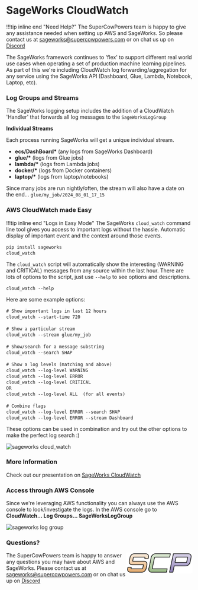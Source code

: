 # SageWorks CloudWatch

!!!tip inline end "Need Help?"
    The SuperCowPowers team is happy to give any assistance needed when setting up AWS and SageWorks. So please contact us at [sageworks@supercowpowers.com](mailto:sageworks@supercowpowers.com) or on chat us up on [Discord](https://discord.gg/WHAJuz8sw8) 

The SageWorks framework continues to 'flex' to support different real world use cases when operating a set of production machine learning pipelines. As part of this we're including CloudWatch log forwarding/aggregation for any service using the SageWorks API (Dashboard, Glue, Lambda, Notebook, Laptop, etc).


### Log Groups and Streams
The SageWorks logging setup includes the addition of a CloudWatch 'Handler' that forwards all log messages to the `SageWorksLogGroup`


**Individual Streams**

Each process running SageWorks will get a unique individual stream.

- **ecs/DashBoard\*** (any logs from SageWorks Dashboard)
- **glue/\*** (logs from Glue jobs)
- **lambda/\*** (logs from Lambda jobs)
- **docker/\*** (logs from Docker containers)
- **laptop/\*** (logs from laptop/notebooks)

Since many jobs are run nightly/often, the stream will also have a date on the end... `glue/my_job/2024_08_01_17_15`

### AWS CloudWatch made Easy
!!!tip inline end "Logs in Easy Mode"
    The SageWorks `cloud_watch` command line tool gives you access to important logs without the hassle. Automatic display of important event and the context around those events.

```
pip install sageworks
cloud_watch
```

The `cloud_watch` script will automatically show the interesting (WARNING and CRITICAL) messages from any source within the last hour. There are lots of options to the script, just use `--help` to see options and descriptions.

```
cloud_watch --help
```

Here are some example options:

```
# Show important logs in last 12 hours
cloud_watch --start-time 720 

# Show a particular stream
cloud_watch --stream glue/my_job 

# Show/search for a message substring
cloud_watch --search SHAP

# Show a log levels (matching and above)
cloud_watch --log-level WARNING
cloud_watch --log-level ERROR
cloud_watch --log-level CRITICAL
OR
cloud_watch --log-level ALL  (for all events)

# Combine flags 
cloud_watch --log-level ERROR --search SHAP
cloud_watch --log-level ERROR --stream Dashboard
```

These options can be used in combination and try out the other options to make the perfect log search :)

<img alt="sageworks cloud_watch" src="https://github.com/user-attachments/assets/820817de-8f32-47e8-98dc-f3d3f415b2ea">

### More Information
Check out our presentation on [SageWorks CloudWatch](https://docs.google.com/presentation/d/1Jtoo7LXWBSF2xCpn9BNLQlnAtN2vIELCzn_-XMu9GAI/edit?usp=sharing)

### Access through AWS Console
Since we're leveraging AWS functionality you can always use the AWS console to look/investigate the logs. In the AWS console go to **CloudWatch... Log Groups... SageWorksLogGroup**

<img alt="sageworks log group" src="https://github.com/user-attachments/assets/a7778232-08db-4950-952c-dd8de650bae8">

    
### Questions?
<img align="right" src="../images/scp.png" width="180">

The SuperCowPowers team is happy to answer any questions you may have about AWS and SageWorks. Please contact us at [sageworks@supercowpowers.com](mailto:sageworks@supercowpowers.com) or on chat us up on [Discord](https://discord.gg/WHAJuz8sw8) 


